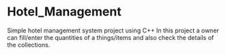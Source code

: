 # Hotel_Management
Simple hotel management system project using C++
In this project a owner can fill/enter the quantities of a things/items and also check the details of the collections.
